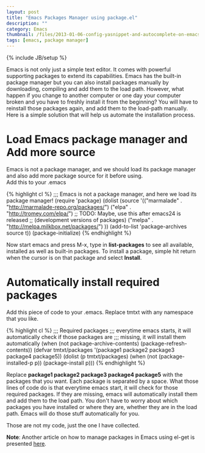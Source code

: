 ```yaml
---
layout: post
title: "Emacs Packages Manager using package.el"
description: ""
category: Emacs
thumbnail: /files/2013-01-06-config-yasnippet-and-autocomplete-on-emacs/thumbnail.png
tags: [emacs, package manager]
---
```

{% include JB/setup %}

Emacs is not only just a simple text editor. It comes with powerful supporting
packages to extend its capabilities. Emacs has the built-in package manager but
you can also install packages manually by downloading, compiling and add them to
the load path. However, what happen if you change to another computer or one day
your computer broken and you have to freshly install it from the beginning? You
will have to reinstall those packages again, and add them to the load-path
manually. Here is a simple solution that will help us automate the installation
process.

# Load Emacs package manager and Add more source

Emacs is not a package manager, and we should load its package manager and also
add more package source for it before using.  
Add this to your .emacs

{% highlight cl %}
;;; Emacs is not a package manager, and here we load its package manager!
(require 'package)
(dolist (source '(("marmalade" . "http://marmalade-repo.org/packages/")
                  ("elpa" . "http://tromey.com/elpa/")
                  ;; TODO: Maybe, use this after emacs24 is released
                  ;; (development versions of packages)
                  ("melpa" . "http://melpa.milkbox.net/packages/")
                  ))
  (add-to-list 'package-archives source t))
(package-initialize)
{% endhighlight %}

Now start emacs and press M-x, type in **list-packages** to see all available,
installed as well as built-in packages. To install a package, simple hit return
when the cursor is on that package and select **Install**.

# Automatically install required packages

Add this piece of code to your .emacs. Replace tmtxt with any namespace that you like.

{% highlight cl %}
;;; Required packages
;;; everytime emacs starts, it will automatically check if those packages are
;;; missing, it will install them automatically
(when (not package-archive-contents)
  (package-refresh-contents))
(defvar tmtxt/packages
  '(package1 package2 package3 package4 package5))
(dolist (p tmtxt/packages)
  (when (not (package-installed-p p))
    (package-install p)))
{% endhighlight %}

Replace **package1 package2 package3 package4 package5** with the packages that
you want. Each package is separated by a space. What those lines of code do is that
everytime emacs start, it will check for those required packages. If they are
missing, emacs will automatically install them and add them to the load path.
You don't have to worry about which packages you have installed or where they
are, whether they are in the load path. Emacs will do those stuff automatically
for you.

Those are not my code, just the one I have collected.

**Note**: Another article on how to manage packages in Emacs using el-get is
presented [here](/2013/04/15/emacs-package-manger-using-el-get/).

